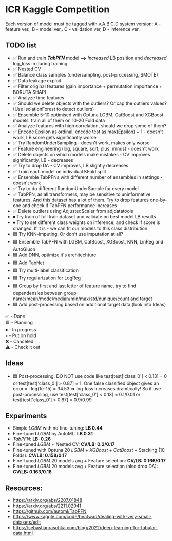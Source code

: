 # ICR Kaggle Competition
Each version of model must be tagged with v.A.B.C.D system version: A - feature ver., B - model ver,. C - validation ver, D - inference ver.

## TODO list
* ✅ Run and train ***TabPFN*** model **-->** *Increased* LB position and *decreased* log_loss in during training
* ✅ Nested CV
* ✅ Balance class samples (undersampling, post-processing, SMOTE)
* ✅ Data leakage exploit
* ✅ Filter original features (gain importance + permutation importance + BORUTA SHAP)
* ✅ Analyze time features
* ✅ Should we delete objects with the outliers? Or cap the outliers values? (Use IsolationForest to detect outliers)
* ✅ Ensemble 5-10 optimised with Optuna LGBM, CatBoost and XGBoost models, train all of them on 10-20 Fold data
* ✅ Analyze features with high correlation, should we drop some of them?
* ✅ Encode Epsilon as ordinal, encode test as max(Epsilon) + 1 - doesn't work, LB score gets significantly worse
* ✅ Try RandomUnderSampling - doesn't work, makes only worse
* ✅ Feature engineering (log, square, sqrt, plus, minus) - doesn't work
* ✅ Delete objects on which models make mistakes - CV improves significantly, LB - decreases
* ✅ Try to drop DA - CV improves, LB slightly decreases
* ✅ Train each model on individual KFold split
* ✅ Ensemble TabPFNs with different number of ensembles in settings - doesn't work
* ✅ Try to do different RandomUnderSample for every model
* ✅ TabPFN, as all transformers, may be sensitive to uninformative features. And this dataset has a lot of them. Try to drop features one-by-one and check if TabPFN performance increases
* ✅ Delete outliers using AdjustedScaler from adjdatatools
* ⏺ Try train of full train dataset and validate on best model LB results 
* ⏺ Try to set different class weights on inference, and check if score is changed. If it is - we can fit our models to this class distribution
* 🟦 Try KNN-imputing. Or don't use imputation at all?
* 🟦 Ensemble TabPFN with LGBM, CatBoost, XGBoost, KNN, LinReg and AutoGluon
* 🟦 Add DNN, optimize it's architechture
* 🟦 Add TabNet
* 🟦 Try multi-label classification
* 🟦 Try regularization for LogReg
* 🟦 Group by first and last letter of feature name, try to find dependensies between group name/mean/mode/median/min/max/std/nunique/count and target
* 🟦 Add post-processing based on additional target data (look into Ideas)


✅ - Done <br>
🟦 - Planning <br>
⏺ - In progress <br>
⏸ - Put on hold <br>
❌ - Canceled <br>
⚠️ - Check it out <br>

## Ideas
* 🟦 Post-processing: DO NOT use code like test[test['class_0'] < 0.13] = 0 or test[test['class_0'] > 0.87] = 1. 
     One false classified object gives an error = -log(1e-15) = 34.53 => log-loss increases dramtically! So if use
     post-processing, use test[test['class_0'] < 0.13] = 0.1/0.01 or test[test['class_0'] > 0.87] = 0.9/0.99


## Experiments
* Simple *LGBM* with no fine-tuning: **LB 0.44**
* Fine-tuned *LGBM* by AutoML: **LB 0.31**
* *TabPFN*: **LB: 0.26** 
* Fine-tuned *LGBM* + Nested CV: **CV/LB: 0.2/0.17** 
* Fine-tuned with Optuna 20 *LGBM* + *XGBoost* + *CatBoost* + Stacking (10 Folds): **CV/LB: 0.158/0.17** 
* Fine-tuned *LGBM* 20 models avg + Feature selection: **CV/LB: 0.166/0.17** 
* Fine-tuned *LGBM* 20 models avg + Feature selection (also drop DA): **CV/LB: 0.163/0.18** 

## Resources:
* https://arxiv.org/abs/2207.01848
* https://arxiv.org/abs/2211.02941
* https://github.com/automl/TabPFN
* https://www.kaggle.com/code/beatwad/dealing-with-very-small-datasets/edit
* https://sebastianraschka.com/blog/2022/deep-learning-for-tabular-data.html



